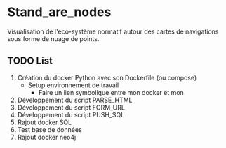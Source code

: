# Stand_are_nodes

Visualisation de l'éco-système normatif autour des cartes de navigations sous forme de nuage de points.

## TODO List

1. Création du docker Python avec son Dockerfile (ou compose)
    + Setup environnement de travail
        + Faire un lien symbolique entre mon docker et mon
2. Développement du script PARSE_HTML
3. Développement du script FORM_URL
4. Développement du script PUSH_SQL
5. Rajout docker SQL
6. Test base de données
7. Rajout docker neo4j
